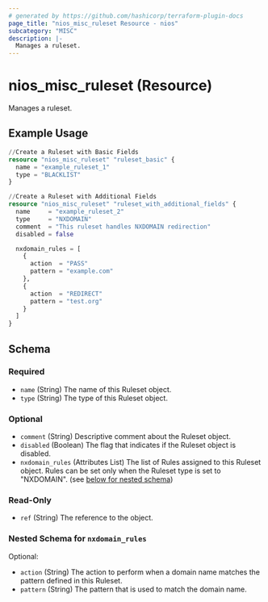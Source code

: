 ```yaml
---
# generated by https://github.com/hashicorp/terraform-plugin-docs
page_title: "nios_misc_ruleset Resource - nios"
subcategory: "MISC"
description: |-
  Manages a ruleset.
---
```


# nios_misc_ruleset (Resource)

Manages a ruleset.

## Example Usage

```terraform
//Create a Ruleset with Basic Fields
resource "nios_misc_ruleset" "ruleset_basic" {
  name = "example_ruleset_1"
  type = "BLACKLIST"
}

//Create a Ruleset with Additional Fields
resource "nios_misc_ruleset" "ruleset_with_additional_fields" {
  name     = "example_ruleset_2"
  type     = "NXDOMAIN"
  comment  = "This ruleset handles NXDOMAIN redirection"
  disabled = false

  nxdomain_rules = [
    {
      action  = "PASS"
      pattern = "example.com"
    },
    {
      action  = "REDIRECT"
      pattern = "test.org"
    }
  ]
}
```

<!-- schema generated by tfplugindocs -->
## Schema

### Required

- `name` (String) The name of this Ruleset object.
- `type` (String) The type of this Ruleset object.

### Optional

- `comment` (String) Descriptive comment about the Ruleset object.
- `disabled` (Boolean) The flag that indicates if the Ruleset object is disabled.
- `nxdomain_rules` (Attributes List) The list of Rules assigned to this Ruleset object. Rules can be set only when the Ruleset type is set to "NXDOMAIN". (see [below for nested schema](#nestedatt--nxdomain_rules))

### Read-Only

- `ref` (String) The reference to the object.

<a id="nestedatt--nxdomain_rules"></a>
### Nested Schema for `nxdomain_rules`

Optional:

- `action` (String) The action to perform when a domain name matches the pattern defined in this Ruleset.
- `pattern` (String) The pattern that is used to match the domain name.
